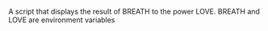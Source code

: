 A script that displays the result of BREATH to the power LOVE. BREATH and LOVE are environment variables
